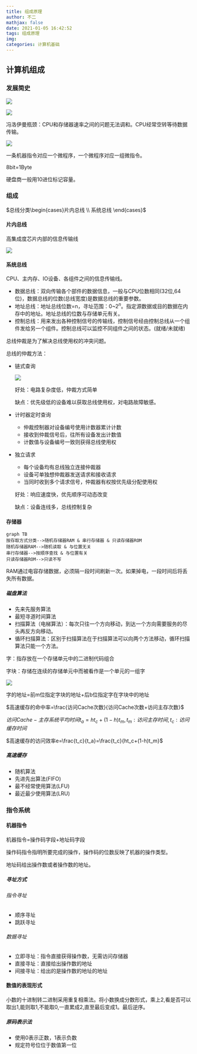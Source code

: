 ```yaml
---
title: 组成原理
author: 不二
mathjax: false
date: 2021-01-05 16:42:52
tags: 组成原理
img:
categories: 计算机基础
---
```


## 计算机组成

### 发展简史 

![](https://cdn.jsdelivr.net/gh/weiyouwozuiku/buerlog_img/BlogImage/%E6%A0%A1%E6%8B%9B%E5%A4%8D%E4%B9%A0_%E8%AE%A1%E7%AE%97%E6%9C%BA%E7%BB%84%E6%88%90_%E5%8F%91%E5%B1%95%E7%AE%80%E5%8F%B2.png)



![](https://cdn.jsdelivr.net/gh/weiyouwozuiku/buerlog_img/BlogImage/%E6%A0%A1%E6%8B%9B%E5%A4%8D%E4%B9%A0_%E8%AE%A1%E7%AE%97%E6%9C%BA%E7%BB%84%E6%88%90_%E5%86%AF%E8%AF%BA%E4%BE%9D%E6%9B%BC%E4%BD%93%E7%B3%BB.png)

冯洛伊曼瓶颈：CPU和存储器速率之间的问题无法调和。CPU经常空转等待数据传输。

![](https://cdn.jsdelivr.net/gh/weiyouwozuiku/buerlog_img/BlogImage/%E6%A0%A1%E6%8B%9B%E5%A4%8D%E4%B9%A0_%E8%AE%A1%E7%AE%97%E6%9C%BA%E7%BB%84%E6%88%90_%E7%8E%B0%E4%BB%A3%E8%AE%A1%E7%AE%97%E6%9C%BA%E4%BD%93%E7%B3%BB.png)

一条机器指令对应一个微程序，一个微程序对应一组微指令。

8bit=1Byte

硬盘商一般用10进位标记容量。

### 组成

$总线分类\begin{cases}片内总线 \\ 系统总线 \end{cases}$

#### 片内总线

高集成度芯片内部的信息传输线

![](https://cdn.jsdelivr.net/gh/weiyouwozuiku/buerlog_img/BlogImage/%E6%A0%A1%E6%8B%9B%E5%A4%8D%E4%B9%A0_%E8%AE%A1%E7%AE%97%E6%9C%BA%E7%BB%84%E6%88%90_%E7%89%87%E5%86%85%E6%80%BB%E7%BA%BF.png)

#### 系统总线

CPU、主内存、IO设备、各组件之间的信息传输线。

- 数据总线：双向传输各个部件的数据信息，一般与CPU位数相同(32位,64位)，数据总线的位数(总线宽度)是数据总线的重要参数。
- 地址总线：地址总线位数=n，寻址范围：0~$2^n$。指定源数据或目的数据在内存中的地址。地址总线的位数与存储单元有关。
- 控制总线：用来发出各种控制信号的传输线，控制信号经由控制总线从一个组件发给另一个组件。控制总线可以监控不同组件之间的状态。(就绪/未就绪)

总线仲裁是为了解决总线使用权的冲突问题。

总线的仲裁方法：

- 链式查询

  ![](https://cdn.jsdelivr.net/gh/weiyouwozuiku/buerlog_img/BlogImage/%E6%A0%A1%E6%8B%9B%E5%A4%8D%E4%B9%A0_%E8%AE%A1%E7%AE%97%E6%9C%BA%E7%BB%84%E6%88%90_%E9%93%BE%E5%BC%8F%E6%9F%A5%E8%AF%A2.png)

  好处：电路复杂度低，仲裁方式简单

  缺点：优先级低的设备难以获取总线使用权，对电路故障敏感。

- 计时器定时查询

  - 仲裁控制器对设备编号使用计数器累计计数
  - 接收到仲裁信号后，往所有设备发出计数值
  - 计数值与设备编号一致则获得总线使用权

- 独立请求

  - 每个设备均有总线独立连接仲裁器
  - 设备可单独想仲裁器发送请求和接收请求
  - 当同时收到多个请求信号，仲裁器有权按优先级分配使用权

  好处：响应速度快，优先顺序可动态改变

  缺点：设备连线多，总线控制复杂

#### 存储器

```mermaid
graph TB
按存取方式分类-->随机存储器RAM & 串行存储器 & 只读存储器ROM
随机存储器RAM-->随机读取 & 与位置无关
串行存储器-->按顺序查找 & 与位置有关
只读存储器ROM-->只读不写
```

RAM通过电容存储数据，必须隔一段时间刷新一次。如果掉电，一段时间后将丢失所有数据。

##### 磁盘算法

- 先来先服务算法
- 最短寻道时间算法
- 扫描算法（电梯算法）：每次只往一个方向移动，到达一个方向需要服务的尽头再反方向移动。
- 循环扫描算法：区别于扫描算法在于扫描算法可以向两个方法移动，循环扫描算法只能一个方法。

字：指存放在一个存储单元中的二进制代码组合

字块：存储在连续的存储单元中而被看作是一个单元的一组字

![](https://cdn.jsdelivr.net/gh/weiyouwozuiku/buerlog_img/BlogImage/%E6%A0%A1%E6%8B%9B%E5%A4%8D%E4%B9%A0_%E8%AE%A1%E7%AE%97%E6%9C%BA%E7%BB%84%E6%88%90_%E5%AD%97%E5%92%8C%E5%AD%97%E5%9D%97.png)

字的地址=前m位指定字块的地址+后b位指定字在字块中的地址

$高速缓存的命中率=\frac{访问Cache次数}{访问Cache次数+访问主存次数}$

$访问Cache-主存系统平均时间t_a=ht_c+(1-h)t_m,t_m:访问主存时间,t_c:访问缓存时间$

$高速缓存的访问效率e=\frac{t_c}{t_a}=\frac{t_c}{ht_c+(1-h)t_m}$

##### 高速缓存

- 随机算法
- 先进先出算法(FIFO)
- 最不经常使用算法(LFU)
- 最近最少使用算法(LRU)

### 指令系统

#### 机器指令

机器指令=操作码字段+地址码字段

操作码指令指明所要完成的操作，操作码的位数反映了机器的操作类型。

地址码给出操作数或者操作数的地址。

##### 寻址方式

###### 指令寻址

- 顺序寻址
- 跳跃寻址

###### 数据寻址

- 立即寻址：指令直接获得操作数，无需访问存储器
- 直接寻址：直接给出操作数的地址
- 间接寻址：给出的是操作数的地址的地址

#### 数值的表现形式

小数的十进制转二进制采用重复相乘法。将小数换成分数形式，乘上2,看是否可以取出1,能则取1,不能取0,一直累成2,直至最后变成1。最后逆序。

##### 原码表示法

- 使用0表示正数，1表示负数
- 规定符号位位于数值第一位

